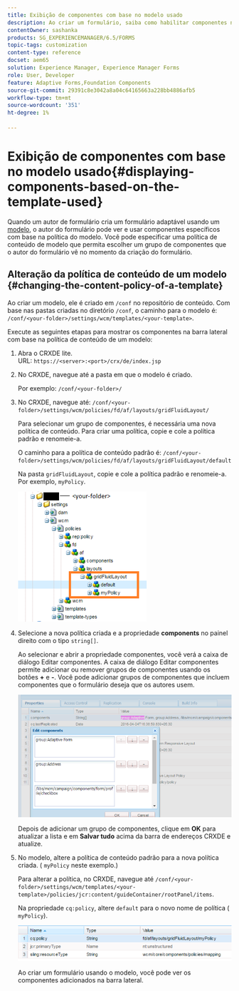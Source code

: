 ```yaml
---
title: Exibição de componentes com base no modelo usado
description: Ao criar um formulário, saiba como habilitar componentes na barra lateral com base no modelo selecionado.
contentOwner: sashanka
products: SG_EXPERIENCEMANAGER/6.5/FORMS
topic-tags: customization
content-type: reference
docset: aem65
solution: Experience Manager, Experience Manager Forms
role: User, Developer
feature: Adaptive Forms,Foundation Components
source-git-commit: 29391c8e3042a8a04c64165663a228bb4886afb5
workflow-type: tm+mt
source-wordcount: '351'
ht-degree: 1%

---
```


# Exibição de componentes com base no modelo usado{#displaying-components-based-on-the-template-used}

Quando um autor de formulário cria um formulário adaptável usando um [modelo](../../forms/using/template-editor.md), o autor do formulário pode ver e usar componentes específicos com base na política do modelo. Você pode especificar uma política de conteúdo de modelo que permita escolher um grupo de componentes que o autor do formulário vê no momento da criação do formulário.

## Alteração da política de conteúdo de um modelo {#changing-the-content-policy-of-a-template}

Ao criar um modelo, ele é criado em `/conf` no repositório de conteúdo. Com base nas pastas criadas no diretório `/conf`, o caminho para o modelo é: `/conf/<your-folder>/settings/wcm/templates/<your-template>`.

Execute as seguintes etapas para mostrar os componentes na barra lateral com base na política de conteúdo de um modelo:

1. Abra o CRXDE lite.\
   URL: `https://<server>:<port>/crx/de/index.jsp`
1. No CRXDE, navegue até a pasta em que o modelo é criado.

   Por exemplo: `/conf/<your-folder>/`

1. No CRXDE, navegue até: `/conf/<your-folder>/settings/wcm/policies/fd/af/layouts/gridFluidLayout/`

   Para selecionar um grupo de componentes, é necessária uma nova política de conteúdo. Para criar uma política, copie e cole a política padrão e renomeie-a.

   O caminho para a política de conteúdo padrão é: `/conf/<your-folder>/settings/wcm/policies/fd/af/layouts/gridFluidLayout/default`

   Na pasta `gridFluidLayout`, copie e cole a política padrão e renomeie-a. Por exemplo, `myPolicy`.

   ![Copiando políticas padrão](assets/crx-default1.png)

1. Selecione a nova política criada e a propriedade **components** no painel direito com o tipo `string[]`.

   Ao selecionar e abrir a propriedade componentes, você verá a caixa de diálogo Editar componentes. A caixa de diálogo Editar componentes permite adicionar ou remover grupos de componentes usando os botões **+** e **-**. Você pode adicionar grupos de componentes que incluem componentes que o formulário deseja que os autores usem.

   ![Adicionar ou remover componentes na política](assets/add-components-list1.png)

   Depois de adicionar um grupo de componentes, clique em **OK** para atualizar a lista e em **Salvar tudo** acima da barra de endereços CRXDE e atualize.

1. No modelo, altere a política de conteúdo padrão para a nova política criada. ( `myPolicy` neste exemplo.)

   Para alterar a política, no CRXDE, navegue até `/conf/<your-folder>/settings/wcm/templates/<your-template>/policies/jcr:content/guideContainer/rootPanel/items`.

   Na propriedade `cq:policy`, altere `default` para o novo nome de política ( `myPolicy`).

   ![Política de conteúdo de modelo atualizada](assets/updated-policy.png)

   Ao criar um formulário usando o modelo, você pode ver os componentes adicionados na barra lateral.
